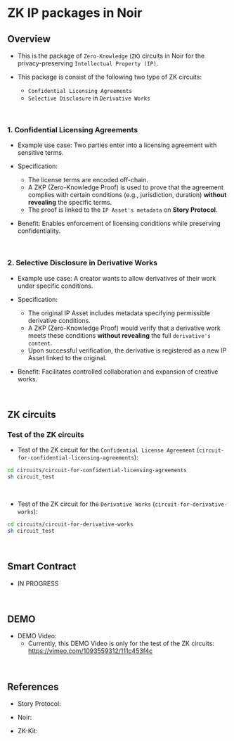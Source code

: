 # ZK IP packages in Noir

## Overview

- This is the package of `Zero-Knowledge` (`ZK`) circuits in Noir for the privacy-preserving `Intellectual Property (IP)`.

- This package is consist of the following two type of ZK circuits:
  - `Confidential Licensing Agreements`
  - `Selective Disclosure` in `Derivative Works`

<br>

### 1. Confidential Licensing Agreements
- Example use case: Two parties enter into a licensing agreement with sensitive terms.

- Specification:
  - The license terms are encoded off-chain.
  - A ZKP (Zero-Knowledge Proof) is used to prove that the agreement complies with certain conditions (e.g., jurisdiction, duration) **without revealing** the specific terms.
  - The proof is linked to the `IP Asset's metadata` on **Story Protocol**.

- Benefit: Enables enforcement of licensing conditions while preserving confidentiality.

<br>

### 2. Selective Disclosure in Derivative Works

- Example use case: A creator wants to allow derivatives of their work under specific conditions.

- Specification:
  - The original IP Asset includes metadata specifying permissible derivative conditions.
  - A ZKP  (Zero-Knowledge Proof) would verify that a derivative work meets these conditions **without revealing** the full `derivative's content`.
  - Upon successful verification, the derivative is registered as a new IP Asset linked to the original.

- Benefit: Facilitates controlled collaboration and expansion of creative works.



<br>


## ZK circuits

### Test of the ZK circuits
- Test of the ZK circuit for the `Confidential License Agreement` (`circuit-for-confidential-licensing-agreements`):
```bash
cd circuits/circuit-for-confidential-licensing-agreements
sh circuit_test
```

<br>

- Test of the ZK circuit for the `Derivative Works` (`circuit-for-derivative-works`):
```bash
cd circuits/circuit-for-derivative-works
sh circuit_test
```

<br>

## Smart Contract

- IN PROGRESS

<br>

## DEMO 

- DEMO Video:
  - Currently, this DEMO Video is only for the test of the ZK circuits: https://vimeo.com/1093559312/111c453f4c
   

<br>

## References

- Story Protocol:

- Noir:

- ZK-Kit:

